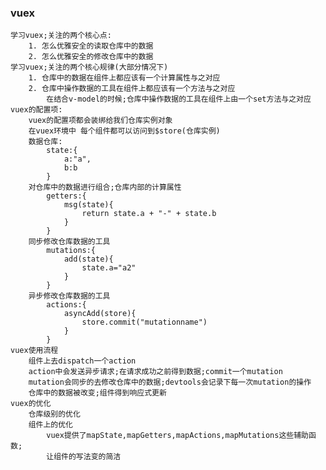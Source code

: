 ### vuex
    学习vuex;关注的两个核心点:
        1. 怎么优雅安全的读取仓库中的数据
        2. 怎么优雅安全的修改仓库中的数据
    学习vuex;关注的两个核心规律(大部分情况下)
        1. 仓库中的数据在组件上都应该有一个计算属性与之对应
        2. 仓库中操作数据的工具在组件上都应该有一个方法与之对应
            在结合v-model的时候;仓库中操作数据的工具在组件上由一个set方法与之对应
    vuex的配置项:
        vuex的配置项都会装绑给我们仓库实例对象
        在vuex环境中 每个组件都可以访问到$store(仓库实例)
        数据仓库:
            state:{
                a:"a",
                b:b
            }
        对仓库中的数据进行组合;仓库内部的计算属性
            getters:{
                msg(state){
                    return state.a + "-" + state.b
                }
            }
        同步修改仓库数据的工具
            mutations:{
                add(state){
                    state.a="a2"
                }
            }
        异步修改仓库数据的工具
            actions:{
                asyncAdd(store){
                    store.commit("mutationname")
                }
            }
    vuex使用流程
        组件上去dispatch一个action
        action中会发送异步请求;在请求成功之前得到数据;commit一个mutation
        mutation会同步的去修改仓库中的数据;devtools会记录下每一次mutation的操作
        仓库中的数据被改变;组件得到响应式更新
    vuex的优化
        仓库级别的优化
        组件上的优化
            vuex提供了mapState,mapGetters,mapActions,mapMutations这些辅助函数;
            让组件的写法变的简洁